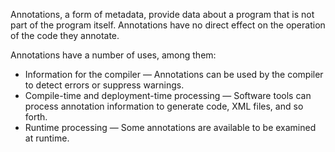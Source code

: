 Annotations, a form of metadata, provide data about a program that is not part of the program itself. Annotations have no direct effect on the operation of the code they annotate.

Annotations have a number of uses, among them:

* Information for the compiler — Annotations can be used by the compiler to detect errors or suppress warnings.  
* Compile-time and deployment-time processing — Software tools can process annotation information to generate code, XML files, and so forth.  
* Runtime processing — Some annotations are available to be examined at runtime.  
